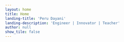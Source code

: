```yaml
---
layout: home
title: Home
landing-title: 'Peru Dayani'
landing-description: 'Engineer | Innovator | Teacher'
author: null
show_tile: false
---
```

